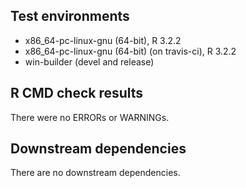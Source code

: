 ## Test environments
* x86_64-pc-linux-gnu (64-bit), R 3.2.2
* x86_64-pc-linux-gnu (64-bit) (on travis-ci), R 3.2.2
* win-builder (devel and release)

## R CMD check results
There were no ERRORs or WARNINGs. 

## Downstream dependencies
There are no downstream dependencies.
